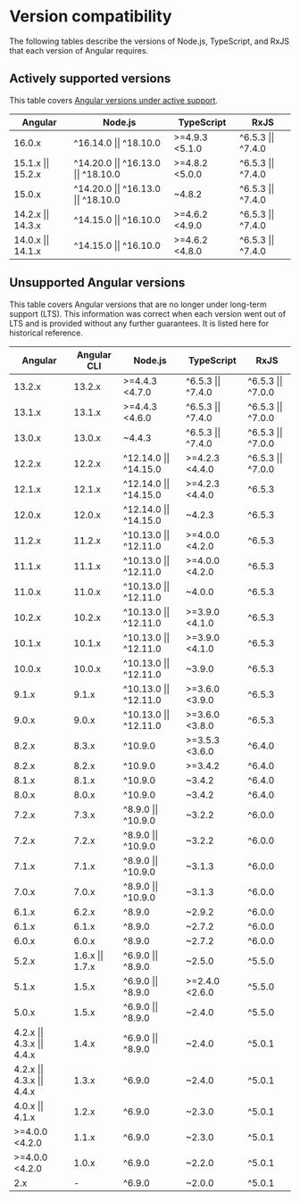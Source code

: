 # Version compatibility

The following tables describe the versions of Node.js, TypeScript, and RxJS that each version of
Angular requires.

## Actively supported versions

This table
covers [Angular versions under active support](guide/releases#actively-supported-versions).

| Angular            | Node.js                              | TypeScript     | RxJS               |
|--------------------|--------------------------------------|----------------|--------------------|
| 16.0.x             | ^16.14.0 \|\| ^18.10.0               | >=4.9.3 <5.1.0 | ^6.5.3 \|\| ^7.4.0 |
| 15.1.x \|\| 15.2.x | ^14.20.0 \|\| ^16.13.0 \|\| ^18.10.0 | >=4.8.2 <5.0.0 | ^6.5.3 \|\| ^7.4.0 |
| 15.0.x             | ^14.20.0 \|\| ^16.13.0 \|\| ^18.10.0 | ~4.8.2         | ^6.5.3 \|\| ^7.4.0 |
| 14.2.x \|\| 14.3.x | ^14.15.0 \|\| ^16.10.0               | >=4.6.2 <4.9.0 | ^6.5.3 \|\| ^7.4.0 |
| 14.0.x \|\| 14.1.x | ^14.15.0 \|\| ^16.10.0               | >=4.6.2 <4.8.0 | ^6.5.3 \|\| ^7.4.0 |

## Unsupported Angular versions

This table covers Angular versions that are no longer under long-term support (LTS). This
information was correct when each version went out of LTS and is provided without any further
guarantees. It is listed here for historical reference.

| Angular                     | Angular CLI      | Node.js                | TypeScript         | RxJS               |
|-----------------------------|------------------|------------------------|--------------------|--------------------|
| 13.2.x                      | 13.2.x           | >=4.4.3 <4.7.0         | ^6.5.3 \|\| ^7.4.0 | ^6.5.3 \|\| ^7.0.0 |
| 13.1.x                      | 13.1.x           | >=4.4.3 <4.6.0         | ^6.5.3 \|\| ^7.4.0 | ^6.5.3 \|\| ^7.0.0 |
| 13.0.x                      | 13.0.x           | ~4.4.3                 | ^6.5.3 \|\| ^7.4.0 | ^6.5.3 \|\| ^7.0.0 |
| 12.2.x                      | 12.2.x           | ^12.14.0 \|\| ^14.15.0 | >=4.2.3 <4.4.0     | ^6.5.3 \|\| ^7.0.0 |
| 12.1.x                      | 12.1.x           | ^12.14.0 \|\| ^14.15.0 | >=4.2.3 <4.4.0     | ^6.5.3             |
| 12.0.x                      | 12.0.x           | ^12.14.0 \|\| ^14.15.0 | ~4.2.3             | ^6.5.3             |
| 11.2.x                      | 11.2.x           | ^10.13.0 \|\| ^12.11.0 | >=4.0.0 <4.2.0     | ^6.5.3             |
| 11.1.x                      | 11.1.x           | ^10.13.0 \|\| ^12.11.0 | >=4.0.0 <4.2.0     | ^6.5.3             |
| 11.0.x                      | 11.0.x           | ^10.13.0 \|\| ^12.11.0 | ~4.0.0             | ^6.5.3             |
| 10.2.x                      | 10.2.x           | ^10.13.0 \|\| ^12.11.0 | >=3.9.0 <4.1.0     | ^6.5.3             |
| 10.1.x                      | 10.1.x           | ^10.13.0 \|\| ^12.11.0 | >=3.9.0 <4.1.0     | ^6.5.3             |
| 10.0.x                      | 10.0.x           | ^10.13.0 \|\| ^12.11.0 | ~3.9.0             | ^6.5.3             |
| 9.1.x                       | 9.1.x            | ^10.13.0 \|\| ^12.11.0 | >=3.6.0 <3.9.0     | ^6.5.3             |
| 9.0.x                       | 9.0.x            | ^10.13.0 \|\| ^12.11.0 | >=3.6.0 <3.8.0     | ^6.5.3             |
| 8.2.x                       | 8.3.x            | ^10.9.0                | >=3.5.3 <3.6.0     | ^6.4.0             |
| 8.2.x                       | 8.2.x            | ^10.9.0                | >=3.4.2            | ^6.4.0             |
| 8.1.x                       | 8.1.x            | ^10.9.0                | ~3.4.2             | ^6.4.0             |
| 8.0.x                       | 8.0.x            | ^10.9.0                | ~3.4.2             | ^6.4.0             |
| 7.2.x                       | 7.3.x            | ^8.9.0 \|\| ^10.9.0    | ~3.2.2             | ^6.0.0             |
| 7.2.x                       | 7.2.x            | ^8.9.0 \|\| ^10.9.0    | ~3.2.2             | ^6.0.0             |
| 7.1.x                       | 7.1.x            | ^8.9.0 \|\| ^10.9.0    | ~3.1.3             | ^6.0.0             |
| 7.0.x                       | 7.0.x            | ^8.9.0 \|\| ^10.9.0    | ~3.1.3             | ^6.0.0             |
| 6.1.x                       | 6.2.x            | ^8.9.0                 | ~2.9.2             | ^6.0.0             |
| 6.1.x                       | 6.1.x            | ^8.9.0                 | ~2.7.2             | ^6.0.0             |
| 6.0.x                       | 6.0.x            | ^8.9.0                 | ~2.7.2             | ^6.0.0             |
| 5.2.x                       | 1.6.x \|\| 1.7.x | ^6.9.0 \|\| ^8.9.0     | ~2.5.0             | ^5.5.0             |
| 5.1.x                       | 1.5.x            | ^6.9.0 \|\| ^8.9.0     | >=2.4.0 <2.6.0     | ^5.5.0             |
| 5.0.x                       | 1.5.x            | ^6.9.0 \|\| ^8.9.0     | ~2.4.0             | ^5.5.0             |
| 4.2.x \|\| 4.3.x \|\| 4.4.x | 1.4.x            | ^6.9.0 \|\| ^8.9.0     | ~2.4.0             | ^5.0.1             |
| 4.2.x \|\| 4.3.x \|\| 4.4.x | 1.3.x            | ^6.9.0                 | ~2.4.0             | ^5.0.1             |
| 4.0.x \|\| 4.1.x            | 1.2.x            | ^6.9.0                 | ~2.3.0             | ^5.0.1             |
| >=4.0.0 <4.2.0              | 1.1.x            | ^6.9.0                 | ~2.3.0             | ^5.0.1             |
| >=4.0.0 <4.2.0              | 1.0.x            | ^6.9.0                 | ~2.2.0             | ^5.0.1             |
| 2.x                         | -                | ^6.9.0                 | ~2.0.0             | ^5.0.1             |
